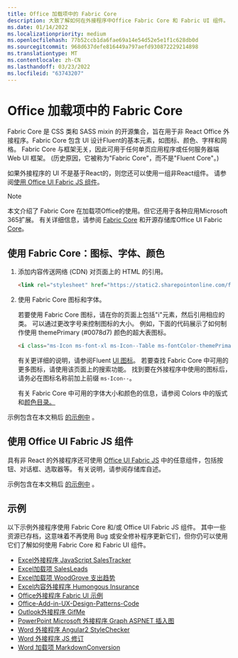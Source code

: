 ```yaml
---
title: Office 加载项中的 Fabric Core
description: 大致了解如何在外接程序中Office Fabric Core 和 Fabric UI 组件。
ms.date: 01/14/2022
ms.localizationpriority: medium
ms.openlocfilehash: 77b52ccb1da6fae69a14e54d52e5e1f1c628db0d
ms.sourcegitcommit: 968d637defe816449a797aefd930872229214898
ms.translationtype: MT
ms.contentlocale: zh-CN
ms.lasthandoff: 03/23/2022
ms.locfileid: "63743207"
---
```

# <a name="fabric-core-in-office-add-ins"></a>Office 加载项中的 Fabric Core

Fabric Core 是 CSS 类和 SASS mixin 的开源集合，旨在用于非 React Office 外接程序。Fabric Core 包含 UI 设计Fluent的基本元素，如图标、颜色、字样和网格。 Fabric Core 与框架无关，因此可用于任何单页应用程序或任何服务器端 Web UI 框架。  (历史原因，它被称为"Fabric Core"，而不是"Fluent Core"。) 

如果外接程序的 UI 不是基于React的，则您还可以使用一组非React组件。 请参阅[使用 Office UI Fabric JS 组件](#use-office-ui-fabric-js-components)。

> [!NOTE]
> 本文介绍了 Fabric Core 在加载项Office的使用。但它还用于各种应用Microsoft 365扩展。 有关详细信息，请参阅 [Fabric Core](https://developer.microsoft.com/fluentui#/get-started/web#fabric-core) 和开源存储库Office UI Fabric [Core](https://github.com/OfficeDev/office-ui-fabric-core)。

## <a name="use-fabric-core-icons-fonts-colors"></a>使用 Fabric Core：图标、字体、颜色

1. 添加内容传送网络 (CDN) 对页面上的 HTML 的引用。

    ```html
    <link rel="stylesheet" href="https://static2.sharepointonline.com/files/fabric/office-ui-fabric-core/9.6.1/css/fabric.min.css">
    ```

2. 使用 Fabric Core 图标和字体。

    若要使用 Fabric Core 图标，请在你的页面上包括"i"元素，然后引用相应的类。 可以通过更改字号来控制图标的大小。 例如，下面的代码展示了如何制作使用 themePrimary (#0078d7) 颜色的超大表图标。

    ```html
    <i class="ms-Icon ms-font-xl ms-Icon--Table ms-fontColor-themePrimary"></i>
    ```

    有关更详细的说明，请参阅Fluent [UI 图标](https://developer.microsoft.com/fluentui#/styles/web/icons)。 若要查找 Fabric Core 中可用的更多图标，请使用该页面上的搜索功能。 找到要在外接程序中使用的图标后，请务必在图标名称前加上前缀 `ms-Icon--`。

    有关 Fabric Core 中可用的字体大小和颜色的信息，请参阅 Colors 中的版式和[](https://developer.microsoft.com/fluentui#/styles/web/typography)[颜色目录。](https://developer.microsoft.com/fluentui#/styles/web/colors)

示例包含在本文稍后 [的示例中](#samples) 。

## <a name="use-office-ui-fabric-js-components"></a>使用 Office UI Fabric JS 组件

具有非 React 的外接程序还可使用 [Office UI Fabric JS](https://github.com/OfficeDev/office-ui-fabric-js) 中的任意组件，包括按钮、对话框、选取器等。 有关说明，请参阅存储库自述。

示例包含在本文稍后 [的示例中](#samples) 。

## <a name="samples"></a>示例

以下示例外接程序使用 Fabric Core 和/或 Office UI Fabric JS 组件。 其中一些资源已存档，这意味着不再使用 Bug 或安全修补程序更新它们，但你仍可以使用它们了解如何使用 Fabric Core 和 Fabric UI 组件。

- [Excel外接程序 JavaScript SalesTracker](https://github.com/OfficeDev/Excel-Add-in-JavaScript-SalesTracker)
- [Excel加载项 SalesLeads](https://github.com/OfficeDev/Excel-Add-in-SalesLeads)
- [Excel加载项 WoodGrove 支出趋势](https://github.com/OfficeDev/Excel-Add-in-WoodGrove-Expense-Trends)
- [Excel内容外接程序 Humongous Insurance](https://github.com/OfficeDev/Excel-Content-Add-in-Humongous-Insurance)
- [Office外接程序 Fabric UI 示例](https://github.com/OfficeDev/Office-Add-in-Fabric-UI-Sample)
- [Office-Add-in-UX-Design-Patterns-Code](https://github.com/OfficeDev/Office-Add-in-UX-Design-Patterns-Code)
- [Outlook外接程序 GifMe](https://github.com/OfficeDev/Outlook-Add-in-GifMe)
- [PowerPoint Microsoft 外接程序 Graph ASPNET 插入图](https://github.com/OfficeDev/PowerPoint-Add-in-Microsoft-Graph-ASPNET-InsertChart)
- [Word 外接程序 Angular2 StyleChecker](https://github.com/OfficeDev/Word-Add-in-Angular2-StyleChecker)
- [Word 外接程序 JS 修订](https://github.com/OfficeDev/Word-Add-in-JS-Redact)
- [Word 加载项 MarkdownConversion](https://github.com/OfficeDev/Word-Add-in-MarkdownConversion)
